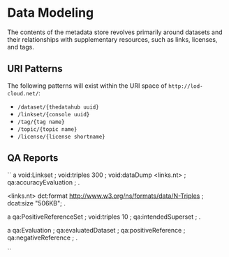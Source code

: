 
# Data Modeling

The contents of the metadata store revolves primarily around datasets
and their relationships with supplementary resources, such as links, licenses,
and tags.

## URI Patterns

The following patterns will exist within the URI space of `http://lod-cloud.net/`:

* `/dataset/{thedatahub uuid}`
* `/linkset/{console uuid}`
* `/tag/{tag name}`
* `/topic/{topic name}`
* `/license/{license shortname}`


## QA Reports

``
    <linkset> a void:Linkset ;
      void:triples 300 ;
      void:dataDump <links.nt> ;
      qa:accuracyEvaluation <report> ;
  .

  <links.nt> dct:format <http://www.w3.org/ns/formats/data/N-Triples> ;
      dcat:size "506KB";
  .

  <positive> a qa:PositiveReferenceSet ;
    void:triples 10 ;
    qa:intendedSuperset <linkset> ;
  .

  <eval> a qa:Evaluation ;
    qa:evaluatedDataset <linkset> ;
    qa:positiveReference <positive> ;
    qa:negativeReference <negative> ;
  .

``